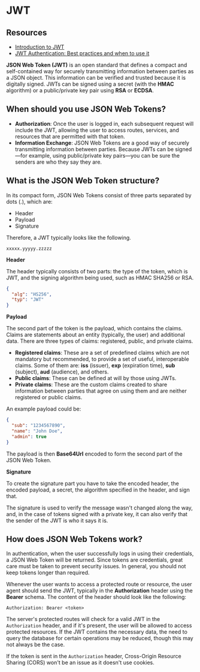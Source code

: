 # JWT

## Resources

- [Introduction to JWT](https://jwt.io/introduction)
- [JWT Authentication: Best practices and when to use it](https://blog.logrocket.com/jwt-authentication-best-practices/)

**JSON Web Token (JWT)** is an open standard that defines a compact and self-contained way for securely transmitting information between parties as a JSON object. This information can be verified and trusted because it is digitally signed. JWTs can be signed using a secret (with the **HMAC** algorithm) or a public/private key pair using **RSA** or **ECDSA**.

## When should you use JSON Web Tokens?

- **Authorization**: Once the user is logged in, each subsequent request will include the JWT, allowing the user to access routes, services, and resources that are permitted with that token.
- **Information Exchange**: JSON Web Tokens are a good way of securely transmitting information between parties. Because JWTs can be signed—for example, using public/private key pairs—you can be sure the senders are who they say they are.

## What is the JSON Web Token structure?

In its compact form, JSON Web Tokens consist of three parts separated by dots (.), which are:

- Header
- Payload
- Signature

Therefore, a JWT typically looks like the following.

`xxxxx.yyyyy.zzzzz`

**Header**

The header typically consists of two parts: the type of the token, which is JWT, and the signing algorithm being used, such as HMAC SHA256 or RSA.

```json
{
  "alg": "HS256",
  "typ": "JWT"
}
```

**Payload**

The second part of the token is the payload, which contains the claims. Claims are statements about an entity (typically, the user) and additional data. There are three types of claims: registered, public, and private claims.

- **Registered claims**: These are a set of predefined claims which are not mandatory but recommended, to provide a set of useful, interoperable claims. Some of them are: **iss** (issuer), **exp** (expiration time), **sub** (subject), **aud** (audience), and others.
- **Public claims**: These can be defined at will by those using JWTs.
- **Private claims**: These are the custom claims created to share information between parties that agree on using them and are neither registered or public claims.

An example payload could be:

```json
{
  "sub": "1234567890",
  "name": "John Doe",
  "admin": true
}
```

The payload is then **Base64Url** encoded to form the second part of the JSON Web Token.

**Signature**

To create the signature part you have to take the encoded header, the encoded payload, a secret, the algorithm specified in the header, and sign that.

The signature is used to verify the message wasn't changed along the way, and, in the case of tokens signed with a private key, it can also verify that the sender of the JWT is who it says it is.

## How does JSON Web Tokens work?

In authentication, when the user successfully logs in using their credentials, a JSON Web Token will be returned. Since tokens are credentials, great care must be taken to prevent security issues. In general, you should not keep tokens longer than required.

Whenever the user wants to access a protected route or resource, the user agent should send the JWT, typically in the **Authorization** header using the **Bearer** schema. The content of the header should look like the following:

```text
Authorization: Bearer <token>
```

The server's protected routes will check for a valid JWT in the `Authorization` header, and if it's present, the user will be allowed to access protected resources. If the JWT contains the necessary data, the need to query the database for certain operations may be reduced, though this may not always be the case.

If the token is sent in the `Authorization` header, Cross-Origin Resource Sharing (CORS) won't be an issue as it doesn't use cookies.

